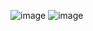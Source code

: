 ![image](https://github.com/user-attachments/assets/7b4f102a-6a26-4517-85a1-ea97c6d5dd5f)
![image](https://github.com/user-attachments/assets/05b2ac5a-f472-45a7-b998-0120ed56abde)

